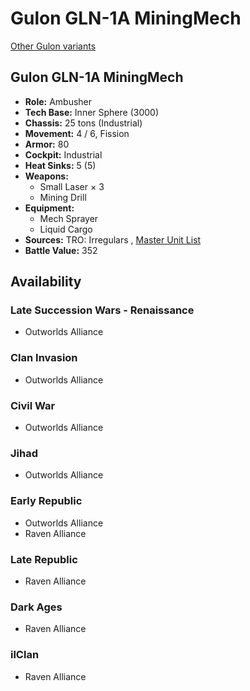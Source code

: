 # Gulon GLN-1A MiningMech 

[Other Gulon variants](../gulon.md) 

## Gulon GLN-1A MiningMech 

- **Role:** Ambusher 
- **Tech Base:** Inner Sphere (3000) 
- **Chassis:** 25 tons (Industrial) 
- **Movement:** 4 / 6, Fission 
- **Armor:** 80 
- **Cockpit:** Industrial 
- **Heat Sinks:** 5 (5) 
- **Weapons:** 
  - Small Laser × 3 
  - Mining Drill 
- **Equipment:** 
  - Mech Sprayer 
  - Liquid Cargo 
- **Sources:** TRO: Irregulars , [Master Unit List](http://masterunitlist.info/Unit/Details/7844) 
- **Battle Value:** 352 

## Availability 

### Late Succession Wars - Renaissance 

- Outworlds Alliance 

### Clan Invasion 

- Outworlds Alliance 

### Civil War 

- Outworlds Alliance 

### Jihad 

- Outworlds Alliance 

### Early Republic 

- Outworlds Alliance 
- Raven Alliance 

### Late Republic 

- Raven Alliance 

### Dark Ages 

- Raven Alliance 

### ilClan 

- Raven Alliance 

